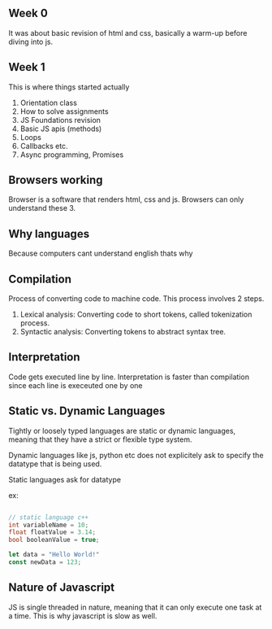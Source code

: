## Week 0
It was about basic revision of html and css, basically a warm-up before diving into js.

## Week 1
This is where things started actually
1. Orientation class
2. How to solve assignments
3. JS Foundations revision
4. Basic JS apis (methods)
5. Loops
6. Callbacks etc.
7. Async programming, Promises

## Browsers working
Browser is a software that renders html, css and js.
Browsers can only understand these 3.

## Why languages
Because computers cant understand english thats why

## Compilation
Process of converting code to machine code. This process involves 2 steps.
1. Lexical analysis: Converting code to short tokens, called tokenization process.
2. Syntactic analysis: Converting tokens to abstract syntax tree.

## Interpretation

Code gets executed line by line. Interpretation is faster than compilation since each line is execeuted one by one

## Static vs. Dynamic Languages
Tightly or loosely typed languages are static or dynamic languages, meaning that they have a strict or flexible type system.

Dynamic languages like js, python etc does not explicitely ask to specify the datatype that is being used.

Static languages ask for datatype

ex: 

```cpp

// static language c++
int variableName = 10;
float floatValue = 3.14;
bool booleanValue = true;
```

```js
let data = "Hello World!"
const newData = 123;
```

## Nature of Javascript
JS is single threaded in nature, meaning that it can only execute one task at a time. This is why javascript is slow as well.